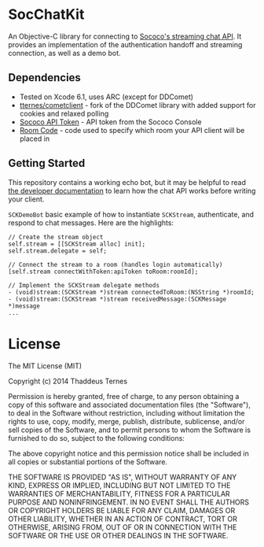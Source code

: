 # SocChatKit

An Objective-C library for connecting to [Sococo's streaming chat API](http://developer.sococo.com/). It provides an implementation of the authentication handoff and streaming connection, as well as a demo bot.


## Dependencies
* Tested on Xcode 6.1, uses ARC (except for DDComet)
* [tternes/cometclient](https://github.com/tternes/SocChatKit) - fork of the DDComet library with added support for cookies and relaxed polling
* [Sococo API Token](http://developer.sococo.com/pages/generating-an-api-token.html) - API token from the Sococo Console
* [Room Code](http://developer.sococo.com/pages/authentication.html) - code used to specify which room your API client will be placed in

## Getting Started

This repository contains a working echo bot, but it may be helpful to read [the developer documentation](http://developer.sococo.com/) to learn how the chat API works before writing your client.

`SCKDemoBot` basic example of how to instantiate `SCKStream`, authenticate, and respond to chat messages. Here are the highlights:

	// Create the stream object
	self.stream = [[SCKStream alloc] init];
	self.stream.delegate = self;
	
	// Connect the stream to a room (handles login automatically)
	[self.stream connectWithToken:apiToken toRoom:roomId];
	
	// Implement the SCKStream delegate methods
	- (void)stream:(SCKStream *)stream connectedToRoom:(NSString *)roomId;
	- (void)stream:(SCKStream *)stream receivedMessage:(SCKMessage *)message
	...

# License
The MIT License (MIT)

Copyright (c) 2014 Thaddeus Ternes

Permission is hereby granted, free of charge, to any person obtaining a copy
of this software and associated documentation files (the "Software"), to deal
in the Software without restriction, including without limitation the rights
to use, copy, modify, merge, publish, distribute, sublicense, and/or sell
copies of the Software, and to permit persons to whom the Software is
furnished to do so, subject to the following conditions:

The above copyright notice and this permission notice shall be included in all
copies or substantial portions of the Software.

THE SOFTWARE IS PROVIDED "AS IS", WITHOUT WARRANTY OF ANY KIND, EXPRESS OR
IMPLIED, INCLUDING BUT NOT LIMITED TO THE WARRANTIES OF MERCHANTABILITY,
FITNESS FOR A PARTICULAR PURPOSE AND NONINFRINGEMENT. IN NO EVENT SHALL THE
AUTHORS OR COPYRIGHT HOLDERS BE LIABLE FOR ANY CLAIM, DAMAGES OR OTHER
LIABILITY, WHETHER IN AN ACTION OF CONTRACT, TORT OR OTHERWISE, ARISING FROM,
OUT OF OR IN CONNECTION WITH THE SOFTWARE OR THE USE OR OTHER DEALINGS IN THE
SOFTWARE.